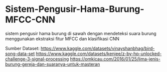 # Sistem-Pengusir-Hama-Burung-MFCC-CNN
sistem pengusir hama burung di sawah dengan mendeteksi suara burung menggunakan ekstraksi fitur MFCC dan klasifikasi CNN

Sumber Dataset:
https://www.kaggle.com/datasets/vinayshanbhag/bird-song-data-set
https://www.kaggle.com/datasets/kenjee/z-by-hp-unlocked-challenge-3-signal-processing
https://omkicau.com/2016/01/25/lima-jenis-burung-gereja-dan-suaranya-untuk-masteran
